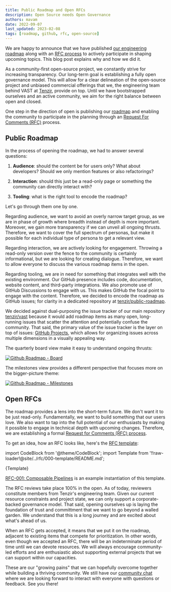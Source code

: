 ```yaml
---
title: Public Roadmap and Open RFCs
description: Open Source needs Open Governance
authors: mavam
date: 2022-09-07
last_updated: 2023-02-08
tags: [roadmap, github, rfc, open-source]
---
```


We are happy to announce that we have published [our engineering
roadmap][roadmap] along with an [RFC process][rfc] to actively participate in
shaping upcoming topics. This blog post explains why and how we did it.

[roadmap]: https://vast.io/roadmap
[rfc]: https://github.com/tenzir/vast/tree/master/rfc

<!--truncate-->

As a community-first open-source project, we constantly strive for increasing
transparency. Our long-term goal is establishing a fully open governance model.
This will allow for a clear delineation of the open-source project and unbiased
commercial offerings that we, the engineering team behind VAST at
[Tenzir](https://tenzir.com), provide on top. Until we have bootstrapped
ourselves and an active community, we aim for the right balance between open
and closed.

One step in the direction of open is publishing our [roadmap][roadmap] and
enabling the community to participate in the planning through an [Request For
Comments (RFC)][rfc] process.

## Public Roadmap

In the process of opening the roadmap, we had to answer several questions:

1. **Audience**: should the content be for users only? What about developers?
   Should we only mention features or also refactorings?

2. **Interaction**: should this just be a read-only page or something the
   community can directly interact with?

3. **Tooling**: what is the right tool to encode the roadmap?

Let's go through them one by one.

Regarding audience, we want to avoid an overly narrow target group, as we are in
phase of growth where breadth instead of depth is more important. Moreover, we
gain more transparency if we can unveil all ongoing thrusts. Therefore, we want
to cover the full spectrum of personas, but make it possible for each individual
type of persona to get a relevant view.

Regarding interaction, we are actively looking for engagement. Throwing a
read-only version over the fence to the community is certainly informational,
but we are looking for creating dialogue. Therefore, we want to allow everyone
to discuss the various roadmap items in the open.

Regarding tooling, we are in need for something that integrates well with the
existing environment. Our GitHub presence includes code, documentation, website
content, and third-party integrations. We also promote use of GitHub Discussions
to engage with us. This makes GitHub the focal point to engage with the content.
Therefore, we decided to encode the roadmap as GitHub issues; for clarity in a
dedicated repository at
[tenzir/public-roadmap](https://github.com/tenzir/public-roadmap).

We decided against dual-purposing the issue tracker of our main repository
[tenzir/vast](https://github.com/tenzir/vast) because it would add roadmap items
as many open, long-running issues that scatter the attention and potentially
confuse the community. That said, the primary value of the issue tracker is the
layer on top of issues: [GitHub Projects][github-projects], which allows for
organizing issues across multiple dimensions in a visually appealing way.

[github-projects]: https://docs.github.com/en/issues/planning-and-tracking-with-projects

The quarterly board view make it easy to understand ongoing thrusts:

[![Github Roadmap - Board](roadmap-board.jpg)][roadmap]

The milestones view provides a different perspective that focuses more on the
bigger-picture theme:

[![Github Roadmap - Milestones](roadmap-milestones.jpg)][roadmap]

## Open RFCs

The roadmap provides a lens into the short-term future. We don't want it to be
just read-only. Fundamentally, we want to build something that our users love.
We also want to tap into the full potential of our enthusiasts by making it
possible to engage in technical depth with upcoming changes. Therefore, we are
establishing a formal [Request for Comments (RFC) process][rfc].

To get an idea, how an RFC looks like, here's the [RFC template][rfc-template]:

[rfc-template]: https://github.com/tenzir/vast/blob/main/rfc/000-template/README.md

import CodeBlock from '@theme/CodeBlock';
import Template from '!!raw-loader!@site/../rfc/000-template/README.md';

<CodeBlock language="markdown">{Template}</CodeBlock>

[RFC-001: Composable Pipelines](https://github.com/tenzir/vast/pull/2511) is an
example instantiation of this template.

The RFC reviews take place 100% in the open. As of today, reviewers constitute
members from Tenzir's engineering team. Given our current resource constraints
and project state, we can only support a corporate-backed governance model. That
said, opening ourselves up is laying the foundation of trust and committment
that we want to go beyond a walled garden. We understand that this is a long
journey and are excited about what's ahead of us.

When an RFC gets accepted, it means that we put it on the roadmap, adjacent to
existing items that compete for prioritization. In other words, even though we
accepted an RFC, there will be an indeterminate period of time until we can
devote resources. We will always encourage community-led efforts and are
enthusiastic about supporting external projects that we can support within our
capacities.

These are our "growing pains" that we can hopefully overcome together while
building a thriving community. We still have our [community chat](/discord)
where we are looking forward to interact with everyone with questions or
feedback. See you there!
